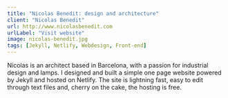 ```yaml
---
title: "Nicolas Benedit: design and architecture"
client: "Nicolas Benedit"
url: http://www.nicolasbenedit.com
urlLabel: "Visit website"
image: nicolas-benedit.jpg
tags: [Jekyll, Netlify, Webdesign, Front-end]
---
```


Nicolas is an architect based in Barcelona, with a passion for industrial design and lamps. I designed and built a simple one page website powered by Jekyll and hosted on Netlify. The site is lightning fast, easy to edit through text files and, cherry on the cake, the hosting is free.
